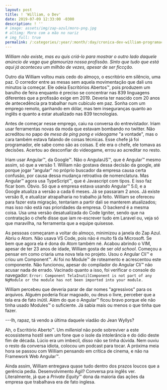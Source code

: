 ```yaml
---
layout: post
title: ! 'William, o Dev'
date: 2019-07-09 12:33:00 -0300
description: ! ''
# image: assets/img/zap-azul/moro-png.jpg
# altimg: Moro com a mão no nariz
# img_full: true
permalink: /:categories/:year/:month/:day/cronica-dev-william-programacao-angular-angularjs-javascript
---
```


*William não existe, mas eu quis criá-lo para mostrar o outro lado daquele anúncio de vaga que glamouriza nossa profissão. Sinto que tudo que está aqui já aconteceu um milhão de vezes, apesar de ser ficcção.*

Outro dia William voltou mais cedo do almoço, o escritório em silêncio, uma paz. O corredor entre as mesas sem aquela movimentação que dali uns minutos ia começar. Ele odeia Escritórios Abertos&trade;, pois produzem um barulho de feira enquanto é preciso se concentrar nas 839 linguagens diferentes que a profissão exige em 2019. Deveria ter nascido com 20 anos de antecedência pra trabalhar num cubículo em paz. Sonha com um emprego remoto, ganhando em dólar, mas tem inseguranças quanto ao inglês e quanto a estar atualizado nas 839 tecnologias.

Antes de começar nesse emprego, caiu na conversa do entrevistador. Iriam usar ferramentas novas da moda que estavam bombando no twitter. Não acreditou no papo de *mesa de ping pong e videogame* "a vontade", mas o cara também estava falando de coisas técnicas. Esse chefe já foi programador, ele sabe como são as coisas. E ele era o chefe, ele tomava as decisões. Acertou ao desconfiar do videogame, errou ao acreditar no resto.

Iriam usar Angular&trade;, da Google&trade;. Não o AngularJS&trade;, que é Angular&trade; mesmo assim, só que a versão 1. William não gostava dessa decisão da google, até porque jogar "angular" no próprio buscador da empresa causa certa confusão, por causa dessa mudança retroativa de nomenclatura. Mas Angular&trade; agora usa TypeScript&trade;, que é Javascript com tipos. E isso faz ficar bom. Óbvio. Só que a empresa estava usando Angular&trade; 5.0, e a Google atualiza a versão a cada 6 meses. Já se passaram 2 anos. Já existe versão 8, e atualizar atrapalharia no trabalho já feito. William se ofereceu para fazer esta migração, tentariam a partir dali se manterem atualizados; mas isso não está nas prioridades da empresa. O backend é a mesma coisa. Usa uma versão desatualizada do Code Igniter, sendo que na contratação o chefe disse que iam re-escrever tudo em Laravel ou, veja só que maravilha, na ferramenta que a equipe quisesse.

As pessoas começaram a voltar do almoço, minimizou a janela do Zap Azul. Abriu o Atom. Não usava VS Code, pois não é muito fã da Microsoft. Se bem que agora ela é dona do Atom também né. Acabou abrindo o VIM, apesar de ter 23 anos de idade, William gosta de ser *old school*. Começou a pensar em como criaria uma nova tela no projeto. Usou o Angular Cli&trade; e criou um Component&trade;. Aí foi no Module&trade; de roteamento e acrescentou este componente. Não funcionou, apesar do compilador do Angular Cli&trade; não acusar nada de errado. Vacinado quanto a isso, foi verificar o console do navegador: `Error: Component TelaInutilComponent is not part of any NgModule or the module has not been imported into your module.`

William percebeu que deveria parar de dar nomes "agressivos" para os arquivos. Alguém poderia ficar magoado, ou deus o livre, perceber que a tela era de fato inútil. Além do que o Angular&trade; ficou bravo porque ele não tinha usado Modules&trade; o suficiente. Já sabia mais ou menos o que tinha que fazer.

---Ih, rapaz, tá vendo a última daquele viadão do Jean Wyllys?

Ah, o Escritório Aberto&trade;. Um *millenial* não pode sobreviver a este ecossistema hostil sem um fone que o isole da intolerância e do ódio deste fim de década. Lúcio era um imbecil, disso não se tinha dúvida. Nem ouviu o resto da conversa idiota, colocou um podcast para tocar. A próxima meia hora se passou com William pensando em crítica de cinema, e não na Framework Web Angular&trade;.

Ainda assim, William entregava quase tudo dentro dos prazos loucos que a gerência pedia. Desenvolvimento Ágil? Conversa pra inglês ver. Literalmente, já que a *Private Equity*&trade; dona da maioria das ações da empresa que trabalhava era de fato inglesa.